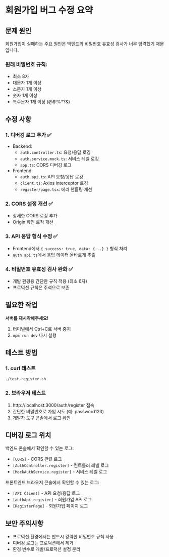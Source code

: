 # 회원가입 버그 수정 요약

## 문제 원인
회원가입이 실패하는 주요 원인은 백엔드의 비밀번호 유효성 검사가 너무 엄격했기 때문입니다.

### 원래 비밀번호 규칙:
- 최소 8자
- 대문자 1개 이상
- 소문자 1개 이상  
- 숫자 1개 이상
- 특수문자 1개 이상 (@$!%*?&)

## 수정 사항

### 1. 디버깅 로그 추가 ✅
- Backend:
  - `auth.controller.ts`: 요청/응답 로깅
  - `auth.service.mock.ts`: 서비스 레벨 로깅
  - `app.ts`: CORS 디버깅 로그
- Frontend:
  - `auth.api.ts`: API 요청/응답 로깅
  - `client.ts`: Axios interceptor 로깅
  - `register/page.tsx`: 에러 핸들링 개선

### 2. CORS 설정 개선 ✅
- 상세한 CORS 로깅 추가
- Origin 확인 로직 개선

### 3. API 응답 형식 수정 ✅
- Frontend에서 `{ success: true, data: {...} }` 형식 처리
- `auth.api.ts`에서 응답 데이터 올바르게 추출

### 4. 비밀번호 유효성 검사 완화 ✅
- 개발 환경용 간단한 규칙 적용 (최소 6자)
- 프로덕션 규칙은 주석으로 보존

## 필요한 작업

**서버를 재시작해주세요!**

1. 터미널에서 Ctrl+C로 서버 중지
2. `npm run dev` 다시 실행

## 테스트 방법

### 1. curl 테스트
```bash
./test-register.sh
```

### 2. 브라우저 테스트
1. http://localhost:3000/auth/register 접속
2. 간단한 비밀번호로 가입 시도 (예: password123)
3. 개발자 도구 콘솔에서 로그 확인

## 디버깅 로그 위치

백엔드 콘솔에서 확인할 수 있는 로그:
- `[CORS]` - CORS 관련 로그
- `[AuthController.register]` - 컨트롤러 레벨 로그
- `[MockAuthService.register]` - 서비스 레벨 로그

프론트엔드 브라우저 콘솔에서 확인할 수 있는 로그:
- `[API Client]` - API 요청/응답 로그
- `[authApi.register]` - 회원가입 API 로그
- `[RegisterPage]` - 회원가입 페이지 로그

## 보안 주의사항
- 프로덕션 환경에서는 반드시 강력한 비밀번호 규칙 사용
- 디버깅 로그는 프로덕션에서 제거
- 환경 변수로 개발/프로덕션 설정 분리